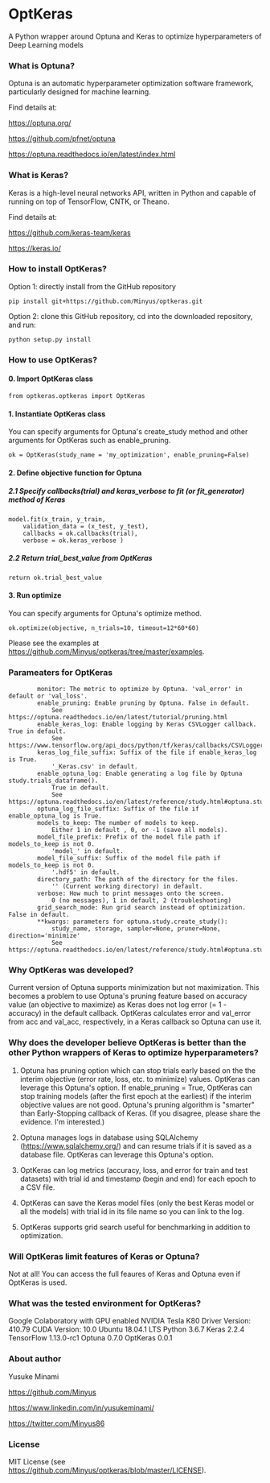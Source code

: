 # OptKeras

A Python wrapper around Optuna and Keras to optimize hyperparameters of Deep Learning models

### What is Optuna?

Optuna is an automatic hyperparameter optimization software framework, particularly designed for machine learning. 

Find details at:
	
https://optuna.org/

https://github.com/pfnet/optuna

https://optuna.readthedocs.io/en/latest/index.html


### What is Keras?

Keras is a high-level neural networks API, written in Python and capable of running on top of TensorFlow, CNTK, or Theano.

Find details at:

https://github.com/keras-team/keras

https://keras.io/



### How to install OptKeras?


Option 1: directly install from the GitHub repository


	pip install git+https://github.com/Minyus/optkeras.git


Option 2: clone this GitHub repository, cd into the downloaded repository, and run:

	python setup.py install


### How to use OptKeras?


#### 0. Import OptKeras class

    from optkeras.optkeras import OptKeras
    
#### 1. Instantiate OptKeras class
	
  You can specify arguments for Optuna's create_study method and other arguments for OptKeras such as enable_pruning.
  
    ok = OptKeras(study_name = 'my_optimization', enable_pruning=False)


#### 2. Define objective function for Optuna

##### 2.1 Specify callbacks(trial) and keras_verbose to fit (or fit_generator) method of Keras
  
    model.fit(x_train, y_train, 
        validation_data = (x_test, y_test),
        callbacks = ok.callbacks(trial), 
        verbose = ok.keras_verbose )


##### 2.2 Return trial_best_value from OptKeras
  

    return ok.trial_best_value

	
#### 3. Run optimize

  You can specify arguments for Optuna's optimize method.
    
    ok.optimize(objective, n_trials=10, timeout=12*60*60)

  
Please see the examples at https://github.com/Minyus/optkeras/tree/master/examples.


### Parameaters for OptKeras

            monitor: The metric to optimize by Optuna. 'val_error' in default or 'val_loss'.
            enable_pruning: Enable pruning by Optuna. False in default.
                See https://optuna.readthedocs.io/en/latest/tutorial/pruning.html
            enable_keras_log: Enable logging by Keras CSVLogger callback. True in default.
                See https://www.tensorflow.org/api_docs/python/tf/keras/callbacks/CSVLogger
            keras_log_file_suffix: Suffix of the file if enable_keras_log is True.
                '_Keras.csv' in default.
            enable_optuna_log: Enable generating a log file by Optuna study.trials_dataframe().
                True in default.
                See https://optuna.readthedocs.io/en/latest/reference/study.html#optuna.study.Study.trials_dataframe
            optuna_log_file_suffix: Suffix of the file if enable_optuna_log is True.
            models_to_keep: The number of models to keep.
                Either 1 in default , 0, or -1 (save all models).
            model_file_prefix: Prefix of the model file path if models_to_keep is not 0.
                'model_' in default.
            model_file_suffix: Suffix of the model file path if models_to_keep is not 0.
                '.hdf5' in default.
            directory_path: The path of the directory for the files.
                '' (Current working directory) in default.
            verbose: How much to print messages onto the screen.
                0 (no messages), 1 in default, 2 (troubleshooting)
            grid_search_mode: Run grid search instead of optimization. False in default.
            **kwargs: parameters for optuna.study.create_study():
                study_name, storage, sampler=None, pruner=None, direction='minimize'
                See https://optuna.readthedocs.io/en/latest/reference/study.html#optuna.study.create_study

### Why OptKeras was developed?
Current version of Optuna supports minimization but not maximization. 
This becomes a problem to use Optuna's pruning feature based on accuracy value (an objective to maximize) as Keras does not log error (= 1 - accuracy) in the default callback. OptKeras calculates error and val_error from acc and val_acc, respectively, in a Keras callback so Optuna can use it. 

### Why does the developer believe OptKeras is better than the other Python wrappers of Keras to optimize hyperparameters?

1. Optuna has pruning option which can stop trials early based on the the interim objective (error rate, loss, etc. to minimize) values.  OptKeras can leverage this Optuna's option. If enable_pruning = True, OptKeras can stop training models (after the first epoch at the earliest) if the interim objective values are not good. Optuna's pruning algorithm is "smarter" than Early-Stopping callback of Keras. (If you disagree, please share the evidence. I'm interested.) 
  
2. Optuna manages logs in database using SQLAlchemy (https://www.sqlalchemy.org/) and can resume trials if it is saved as a database file. OptKeras can leverage this Optuna's option.

3. OptKeras can log metrics (accuracy, loss, and error for train and test datasets) with trial id and timestamp (begin and end) for each epoch to a CSV file.

4. OptKeras can save the Keras model files (only the best Keras model or all the models) with trial id in its file name so you can link to the log.

5. OptKeras supports grid search useful for benchmarking in addition to optimization.

### Will OptKeras limit features of Keras or Optuna?

Not at all! You can access the full feaures of Keras and Optuna even if OptKeras is used. 

### What was the tested environment for OptKeras?

Google Colaboratory with GPU enabled
NVIDIA Tesla K80
Driver Version: 410.79 
CUDA Version: 10.0
Ubuntu 18.04.1 LTS
Python 3.6.7
Keras 2.2.4
TensorFlow 1.13.0-rc1
Optuna 0.7.0
OptKeras 0.0.1

### About author 

Yusuke Minami

https://github.com/Minyus

https://www.linkedin.com/in/yusukeminami/

https://twitter.com/Minyus86


### License

MIT License (see https://github.com/Minyus/optkeras/blob/master/LICENSE).
